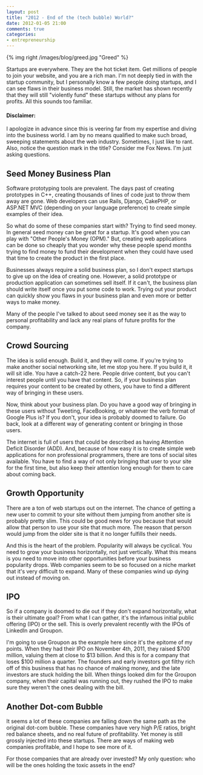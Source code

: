```yaml
---
layout: post
title: "2012 - End of the (tech bubble) World?"
date: 2012-01-05 21:00
comments: true
categories: 
- entrepreneurship
---
```

{% img right /images/blog/greed.jpg "Greed" %}

Startups are everywhere.  They are the hot ticket item.  Get millions of people to join your website, and you are a rich man.  I'm not deeply tied in with the startup community, but I personally know a few people doing startups, and I can see flaws in their business model.  Still, the market has shown recently that they will still "violently fund" these startups without any plans for profits.  All this sounds too familiar.

<!--more-->

#### Disclaimer:

I apologize in advance since this is veering far from my expertise and diving into the business world.  I am by no means qualified to make such broad, sweeping statements about the web industry.  Sometimes, I just like to rant.  Also, notice the question mark in the title?  Consider me Fox News.  I'm just asking questions.

Seed Money Business Plan
------------------------

Software prototyping tools are prevalent.  The days past of creating prototypes in C++, creating thousands of lines of code just to throw them away are gone.  Web developers can use Rails, Django, CakePHP, or ASP.NET MVC (depending on your language preference) to create simple examples of their idea.  

So what do some of these companies start with?  Trying to find seed money.  In general seed money can be great for a startup.  It's good when you can play with "Other People's Money (OPM)."  But, creating web applications can be done so cheaply that you wonder why these people spend months trying to find money to fund their development when they could have used that time to create the product in the first place.

Businesses always require a solid business plan, so I don't expect startups to give up on the idea of creating one.  However, a solid prototype or production application can sometimes sell itself.  If it can't, the business plan should write itself once you put some code to work.  Trying out your product can quickly show you flaws in your business plan and even more or better ways to make money.

Many of the people I've talked to about seed money see it as the way to personal profitability and lack any real plans of future profits for the company.

Crowd Sourcing
--------------

The idea is solid enough.  Build it, and they will come.  If you're trying to make another social networking site, let me stop you here.  If you build it, it will sit idle.  You have a catch-22 here.  People drive content, but you can't interest people until you have that content.  So, if your business plan requires your content to be created by others, you have to find a different way of bringing in these users.

Now, think about your business plan.  Do you have a good way of bringing in these users without Tweeting, FaceBooking, or whatever the verb format of Google Plus is?  If you don't, your idea is probably doomed to failure.  Go back, look at a different way of generating content or bringing in those users.

The internet is full of users that could be described as having Attention Deficit Disorder (ADD).  And, because of how easy it is to create simple web applications for non professional programmers, there are tons of social sites available.  You have to find a way of not only bringing that user to your site for the first time, but also keep their attention long enough for them to care about coming back.

Growth Opportunity
------------------

There are a ton of web startups out on the internet.  The chance of getting a new user to commit to your site without them jumping from another site is probably pretty slim.  This could be good news for you because that would allow that person to use your site that much more.  The reason that person would jump from the older site is that it no longer fulfills their needs.  

And this is the heart of the problem.  Popularity will always be cyclical.  You need to grow your business horizontally, not just vertically.  What this means is you need to move into other opportunities before your business popularity drops.  Web companies seem to be so focused on a niche market that it's very difficult to expand.  Many of these companies wind up dying out instead of moving on.

IPO
---

So if a company is doomed to die out if they don't expand horizontally, what is their ultimate goal?  From what I can gather, it's the infamous initial public offering (IPO) or the sell.  This is overly prevalent recently with the IPOs of LinkedIn and Groupon.

I'm going to use Groupon as the example here since it's the epitome of my points.  When they had their IPO on November 4th, 2011, they raised $700 million, valuing them at close to $13 billion.  And this is for a company that loses $100 million a quarter.  The founders and early investors got filthy rich off of this business that has no chance of making money, and the late investors are stuck holding the bill.  When things looked dim for the Groupon company, when their capital was running out, they rushed the IPO to make sure they weren't the ones dealing with the bill.

Another Dot-com Bubble
----------------------

It seems a lot of these companies are falling down the same path as the original dot-com bubble.  These companies have very high P/E ratios, bright red balance sheets, and no real future of profitability.  Yet money is still grossly injected into these startups.  There are ways of making web companies profitable, and I hope to see more of it.  

For those companies that are already over invested?  My only question: who will be the ones holding the toxic assets in the end?
